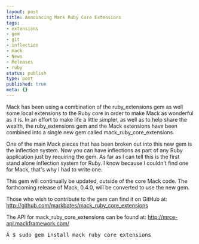 ```yaml
---
layout: post
title: Announcing Mack Ruby Core Extensions
tags:
- extensions
- gem
- git
- inflection
- mack
- News
- Releases
- ruby
status: publish
type: post
published: true
meta: {}
---
```

Mack has been using a combination of the ruby_extensions gem as well some local extensions to the Ruby core in order to make Mack as wonderful as it is. In an effort to make life a little simpler, as well as to help share the wealth, the ruby_extensions gem and the Mack extensions have been combined into a single new gem called mack_ruby_core_extensions.

One of the main Mack pieces that has been broken out into this new gem is the inflection system. Now you can have inflections as part of any Ruby application just by requiring the gem. As far as I can tell this is the first stand alone inflection system for Ruby. I know because I couldn't find one for Mack, that's why I had to write one.

This gem will continually be updated, outside of the core Mack code. The forthcoming release of Mack, 0.4.0, will be converted to use the new gem.

Those who wish to contribute to the gem can find it on GitHub at: <a href="http://github.com/markbates/mack_ruby_core_extensions" target="_blank">http://github.com/markbates/mack_ruby_core_extensions</a>

The API for mack_ruby_core_extensions can be found at:
<a href="http://mrce-api.mackframework.com/" target="_blank">http://mrce-api.mackframework.com/</a>
<pre>Â $ sudo gem install mack_ruby_core_extensions</pre>
